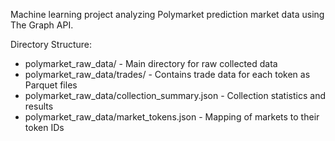 Machine learning project analyzing Polymarket prediction market data using The Graph API.

Directory Structure:

- polymarket_raw_data/ - Main directory for raw collected data
- polymarket_raw_data/trades/ - Contains trade data for each token as Parquet files
- polymarket_raw_data/collection_summary.json - Collection statistics and results
- polymarket_raw_data/market_tokens.json - Mapping of markets to their token IDs
